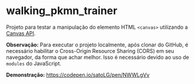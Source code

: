 # walking_pkmn_trainer

Projeto para testar a manipulação do elemento HTML `<canvas>` utilizando a [Canvas API](https://developer.mozilla.org/en-US/docs/Web/API/Canvas_API).

**Observação:** Para executar o projeto localmente, após clonar do GitHub, é necessário habilitar o Cross-Origin Resource Sharing (CORS) em seu navegador, da forma que achar melhor. Isso é necessário devido ao uso de `modules` do JavaScript.

**Demonstração:** https://codepen.io/satoLG/pen/NWWLgVv
